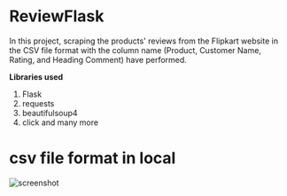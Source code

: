 # ReviewFlask
In this project, scraping the products' reviews from the Flipkart website in the CSV file format with the column name (Product, Customer Name, Rating, and Heading Comment) have performed.


**Libraries used**
1. Flask
2. requests
3. beautifulsoup4
4. click
and many more

# csv file format in local
![screenshot](https://user-images.githubusercontent.com/113835772/213706226-477b5a0c-05d7-4c0c-8a77-1f6ee3a9a786.PNG)
